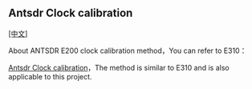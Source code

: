 ## Antsdr Clock calibration

[[中文]](../../../cn/device_and_usage_manual/ANTSDR_E_Series_Module/ANTSDR_E200_Reference_Manual/Antsdr-Clock-calibration_cn.html)

About ANTSDR E200 clock calibration method，You can refer to E310：

[Antsdr Clock calibration](../ANTSDR_E310_Reference_Manual/Antsdr-Clock-calibration.md)，The method is similar to E310 and is also applicable to this project.